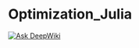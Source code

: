 # Optimization_Julia
[![Ask DeepWiki](https://deepwiki.com/badge.svg)](https://deepwiki.com/jswoo0615/Optimization_Julia)

